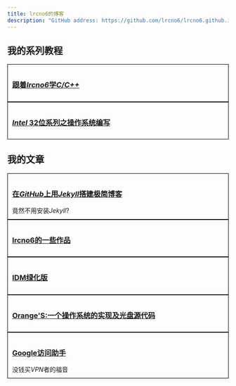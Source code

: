 ```yaml
---
title: lrcno6的博客
description: "GitHub address: https://github.com/lrcno6/lrcno6.github.io"
---
```


<style>
	.box{
		border:1px solid black;
		padding:10px;
	}
</style>

## 我的系列教程

<div class="box">
	<h3><a href="/learn-cpp/000.html">跟着<I>lrcno6</I>学<I>C/C++</I></a></h3>
</div>
<div class="box">
	<h3><a href="/freeos/000.html"><I>Intel</I> 32位系列之操作系统编写</a></h3>
</div>

## 我的文章

<div class="box">
	<h3><a href="/github-jekyll.html">在<I>GitHub</I>上用<I>Jekyll</I>搭建极简博客</a></h3>
	竟然不用安装<I>Jekyll</I>?
</div>
<div class="box"><h3><a href="/project.html">lrcno6的一些作品</a></h3></div>
<div class="box"><h3><a href="/idm.html">IDM绿化版</a></h3></div>
<div class="box"><h3><a href="/oranges.html">Orange'S:一个操作系统的实现及光盘源代码</a></h3></div>
<div class="box">
	<h3><a href="/google-access-helper.html">Google访问助手</a></h3>
	没钱买<I>VPN</I>者的福音
</div>